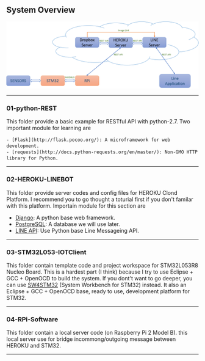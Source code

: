 ## System Overview
![alt tag](https://github.com/Project-MAR/TGR2017-SIM/blob/master/img/overallSystem.png)

---

### 01-python-REST   
   
 This folder provide a basic example for RESTful API with python-2.7. Two important module for learning are   
    
    - [Flask](http://flask.pocoo.org/): A microframework for web development.   
    - [requests](http://docs.python-requests.org/en/master/): Non-GMO HTTP library for Python.   
  
---

### 02-HEROKU-LINEBOT   
   
 This folder provide server codes and config files for HEROKU Clond Platform. I recommend you to go thought a toturial first if you don't familar with this platform. Importain module for this section are   
   
   - [Django](https://www.djangoproject.com/): A python base web framework.
   - [PostgreSQL](https://www.postgresql.org/): A database we will use later.
   - [LINE API](https://developers.line.me/): Use Python base Line Messageing API.
   
---
   
### 03-STM32L053-IOTClient   

 This folder contain template code and project workspace for STM32L053R8 Nucleo Board. This is a hardest part (I think) because I try to use Eclipse + GCC + OpenOCD to build the system. If you dont't want to go deeper, you can use [SW4STM32](http://www.openstm32.org/HomePage) (System Workbench for STM32) instead. It also an Eclipse + GCC + OpenOCD base, ready to use, development platform for STM32.   
 
---

### 04-RPi-Software
   This folder contain a local server code (on Raspberry Pi 2 Model B). this local server use for bridge incommong/outgoing message between HEROKU and STM32.
   
---
   
